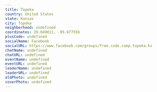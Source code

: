 ```yaml
---
title: Topeka
country: United States
state: Kansas
city: Topeka
neighborhood: undefined
coordinates: 39.049011, -95.677556
plusCode: undefined
socialName: Facebook
socialURL: https://www.facebook.com/groups/free.code.camp.topeka.ks
chatName: undefined
chatURL: undefined
eventName: undefined
eventURL: undefined
leaderName: undefined
leaderURL: undefined
oldPhoto: undefined
coverPhoto: undefined
---
```

